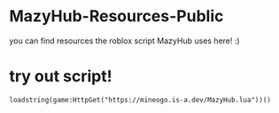 # MazyHub-Resources-Public
you can find resources the roblox script MazyHub uses here! :)

# try out script!
```
loadstring(game:HttpGet("https://mineogo.is-a.dev/MazyHub.lua"))()
```
